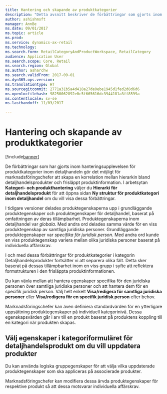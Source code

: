 ```yaml
---
title: Hantering och skapande av produktkategorier
description: "Detta avsnitt beskriver de förbättringar som gjorts inom hanteringsupplevelsen för produktkategorier inom detaljhandel. Dessa förbättringar gör det möjligt för marknadsföringschefer att skapa en korrelation mellan hierarkin bland detaljhandelsprodukter och frisläppt produktinformation."
author: ashishmsft
manager: AnnBe
ms.date: 09/01/2017
ms.topic: article
ms.prod: 
ms.service: dynamics-ax-retail
ms.technology: 
ms.search.form: RetailCategoryAndProductWorkspace, RetailCategory
audience: Application User
ms.search.scope: Core, Retail
ms.search.region: Global
ms.author: asharchw
ms.search.validFrom: 2017-09-01
ms.dyn365.ops.version: 
ms.translationtype: HT
ms.sourcegitcommit: 2771a31b5a4d418a27de0ebe1945d1fed2d8d6d6
ms.openlocfilehash: 98250062892e0c5f665616dc3944181a3ff8599a
ms.contentlocale: sv-se
ms.lasthandoff: 11/03/2017

---
```


# <a name="product-category-management-and-creation"></a>Hantering och skapande av produktkategorier

[!include[banner](./includes/banner.md)]

De förbättringar som har gjorts inom hanteringsupplevelsen för produktkategorier inom detaljhandeln gör det möjligt för marknadsföringschefer att skapa en korrelation mellan hierarkin bland detaljhandelsprodukter och frisläppt produktinformation. I arbetsytan **Kategori- och produkthantering** väljer du **Hierarki för detaljhandelsprodukt** för att öppna sidan **Ny struktur för produktkategori inom detaljhandel** om du vill visa dessa förbättringar. 

I tidigare versioner delades produktegenskaperna upp i grundläggande produktegenskaper och produktegenskaper för detaljhandel, baserat på omfattningen av deras tillämpbarhet. Produktegenskaperna inom detaljhandel var *globala*. Med andra ord delades samma värde för en viss produktegenskap av samtliga juridiska personer. Grundläggande produktegenskaper var *specifika för juridisk person*. Med andra ord kunde en viss produktegenskap variera mellan olika juridiska personer baserat på individuella affärskrav.

I och med dessa förbättringar för produktkategorier i kategorin Detaljhandelsprodukter fortsätter vi att separera olika fält. Detta sker baserat på dessas tillämpbarhet inom en viss grupp i syfte att reflektera formstrukturen i den frisläppta produktinformationen.

Du kan växla mellan att hantera egenskaper specifika för den juridiska personen över samtliga juridiska personer och att hantera dem för en specifik juridisk person. Välj helt enkelt **Visa/redigera för samtliga juridiska personer** eller **Visa/redigera för en specifik juridisk person** efter behov.

Marknadsföringschefer kan även definiera standardvärden för en ytterligare uppsättning produktegenskaper på individuell kategorinivå. Dessa egenskapsvärden går i arv till en produkt baserat på produktens koppling till en kategori när produkten skapas.

## <a name="select-properties-to-update-products-from-the-retail-product-category-form"></a>Välj egenskaper i kategoriformuläret för detaljhandelsprodukt om du vill uppdatera produkter

Du kan använda logiska gruppegenskaper för att välja vilka uppdaterade produktegenskaper som ska appliceras på associerade produkter.

Marknadsföringschefer kan modifiera dessa ärvda produktegenskaper för respektive produkt så att dessa motsvarar individuella affärskrav.

